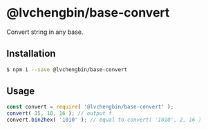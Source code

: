 # @lvchengbin/base-convert

Convert string in any base.

## Installation

```sh
$ npm i --save @lvchengbin/base-convert
```

## Usage

```js
const convert = require( '@lvchengbin/base-convert' );
convert( 15, 10, 16 ); // output f
convert.bin2hex( '1010' ); // equal to convert( '1010', 2, 16 )
```
